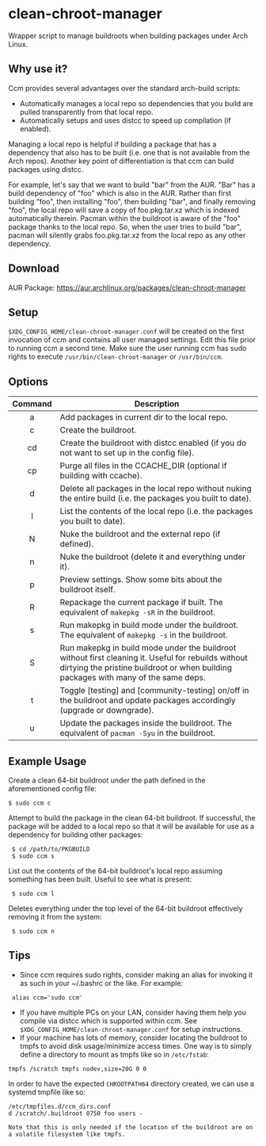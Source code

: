 # clean-chroot-manager
Wrapper script to manage buildroots when building packages under Arch Linux.

## Why use it?
Ccm provides several advantages over the standard arch-build scripts:
* Automatically manages a local repo so dependencies that you build are pulled transparently from that local repo.
* Automatically setups and uses distcc to speed up compilation (if enabled).

Managing a local repo is helpful if building a package that has a dependency that also has to be built (i.e. one that is not available from the Arch repos). Another key point of differentiation is that ccm can build packages using distcc.

For example, let's say that we want to build "bar" from the AUR. "Bar" has a build dependency of "foo" which is also in the AUR. Rather than first building "foo", then installing "foo", then building "bar", and finally removing "foo", the local repo will save a copy of foo.pkg.tar.xz which is indexed automatically therein. Pacman within the buildroot is aware of the "foo" package thanks to the local repo. So, when the user tries to build "bar", pacman will silently grabs foo.pkg.tar.xz from the local repo as any other dependency.

## Download
AUR Package: https://aur.archlinux.org/packages/clean-chroot-manager

## Setup
`$XDG_CONFIG_HOME/clean-chroot-manager.conf` will be created on the first invocation of ccm and contains all user managed settings. Edit this file prior to running ccm a second time. Make sure the user running ccm has sudo rights to execute `/usr/bin/clean-chroot-manager` or `/usr/bin/ccm`.

## Options
| Command | Description |
| :---: | --- |
| a | Add packages in current dir to the local repo. |
| c | Create the buildroot. |
| cd | Create the buildroot with distcc enabled (if you do not want to set up in the config file). |
| cp | Purge all files in the CCACHE_DIR (optional if building with ccache). |
| d | Delete all packages in the local repo without nuking the entire build (i.e. the packages you built to date). |
| l | List the contents of the local repo (i.e. the packages you built to date). |
| N | Nuke the buildroot and the external repo (if defined). |
| n | Nuke the buildroot (delete it and everything under it). |
| p | Preview settings. Show some bits about the buildroot itself. |
| R | Repackage the current package if built. The equivalent of `makepkg -sR` in the buildroot. |
| s | Run makepkg in build mode under the buildroot. The equivalent of `makepkg -s` in the buildroot. |
| S | Run makepkg in build mode under the buildroot without first cleaning it. Useful for rebuilds without dirtying the pristine buildroot or when building packages with many of the same deps. |
| t | Toggle [testing] and [community-testing] on/off in the buildroot and update packages accordingly (upgrade or downgrade). |
| u | Update the packages inside the buildroot. The equivalent of `pacman -Syu` in the buildroot. |

## Example Usage
Create a clean 64-bit buildroot under the path defined in the aforementioned config file:
```
$ sudo ccm c
```

Attempt to build the package in the clean 64-bit buildroot. If successful, the package will be added to a local repo so that it will be available for use as a dependency for building other packages:
```
 $ cd /path/to/PKGBUILD
 $ sudo ccm s
```

List out the contents of the 64-bit buildroot's local repo assuming something has been built. Useful to see what is present:
```
 $ sudo ccm l
```
Deletes everything under the top level of the 64-bit buildroot effectively removing it from the system:
```
 $ sudo ccm n
```

## Tips
* Since ccm requires sudo rights, consider making an alias for invoking it as such in your ~/.bashrc or the like. For example:

```
 alias ccm='sudo ccm'
```
* If you have multiple PCs on your LAN, consider having them help you compile via distcc which is supported within ccm. See `$XDG_CONFIG_HOME/clean-chroot-manager.conf` for setup instructions.
* If your machine has lots of memory, consider locating the buildroot to tmpfs to avoid disk usage/minimize access times. One way is to simply define a directory to mount as tmpfs like so in `/etc/fstab`:

`tmpfs /scratch tmpfs nodev,size=20G 0 0`

In order to have the expected `CHROOTPATH64` directory created, we can use a systemd tmpfile like so:
```
/etc/tmpfiles.d/ccm_dirs.conf
d /scratch/.buildroot 0750 foo users -

Note that this is only needed if the location of the buildroot are on a volatile filesystem like tmpfs.
```
